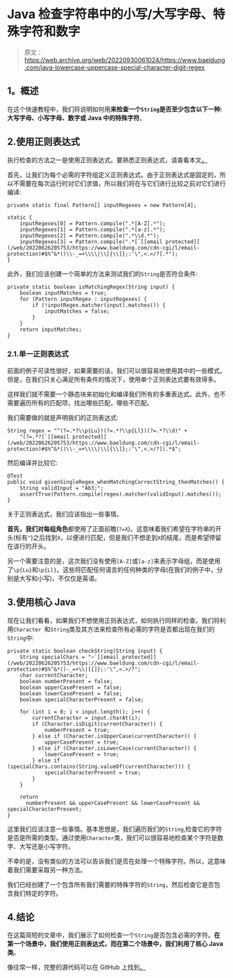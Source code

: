 # Java 检查字符串中的小写/大写字母、特殊字符和数字

> 原文：<https://web.archive.org/web/20220930061024/https://www.baeldung.com/java-lowercase-uppercase-special-character-digit-regex>

## 1。概述

在这个快速教程中，我们将说明如何用**来检查一个`String`是否至少包含以下一种:大写字母、小写字母、数字或 Java 中的特殊字符**。

## 2.使用正则表达式

执行检查的方法之一是使用正则表达式。要熟悉正则表达式，请查看本文[。](/web/20220626205753/https://www.baeldung.com/regular-expressions-java)

首先，让我们为每个必需的字符组定义正则表达式。由于正则表达式是固定的，所以不需要在每次运行时对它们求值，所以我们将在与它们进行比较之前对它们进行编译:

```
private static final Pattern[] inputRegexes = new Pattern[4];

static {
    inputRegexes[0] = Pattern.compile(".*[A-Z].*");
    inputRegexes[1] = Pattern.compile(".*[a-z].*");
    inputRegexes[2] = Pattern.compile(".*\\d.*");
    inputRegexes[3] = Pattern.compile(".*[`[[email protected]](/web/20220626205753/https://www.baeldung.com/cdn-cgi/l/email-protection)#$%^&*()\\-_=+\\\\|\\[{\\]};:'\",<.>/?].*");
}
```

此外，我们应该创建一个简单的方法来测试我们的`String`是否符合条件:

```
private static boolean isMatchingRegex(String input) {
    boolean inputMatches = true;
    for (Pattern inputRegex : inputRegexes) {
        if (!inputRegex.matcher(input).matches()) {
            inputMatches = false;
        }
    }
    return inputMatches;
}
```

### 2.1.单一正则表达式

前面的例子可读性很好，如果需要的话，我们可以很容易地使用其中的一些模式。但是，在我们只关心满足所有条件的情况下，使用单个正则表达式要有效得多。

这样我们就不需要一个静态块来初始化和编译我们所有的多重表达式。此外，也不需要遍历所有的匹配项，找出哪些匹配，哪些不匹配。

我们需要做的就是声明我们的正则表达式:

```
String regex = "^(?=.*?\\p{Lu})(?=.*?\\p{Ll})(?=.*?\\d)" +
    "(?=.*?[`[[email protected]](/web/20220626205753/https://www.baeldung.com/cdn-cgi/l/email-protection)#$%^&*()\\-_=+\\\\|\\[{\\]};:'\",<.>/?]).*$";
```

然后编译并比较它:

```
@Test
public void givenSingleRegex_whenMatchingCorrectString_thenMatches() {
    String validInput = "Ab3;";
    assertTrue(Pattern.compile(regex).matcher(validInput).matches());
}
```

关于正则表达式，我们应该指出一些事情。

**首先，我们对每组角色**都使用了正面前瞻(`?=X`)。这意味着我们希望在字符串的开头(标有`^`)之后找到`X`，以便进行匹配，但是我们不想走到`X`的结尾，而是希望停留在该行的开头。

另一个需要注意的是，这次我们没有使用`[A-Z]`或`[a-z]`来表示字母组，而是使用了`\p{Lu}`和`\p{Ll}`。这些将匹配任何语言的任何种类的字母(在我们的例子中，分别是大写和小写)，不仅仅是英语。

## 3.使用核心 Java

现在让我们看看，如果我们不想使用正则表达式，如何执行同样的检查。我们将利用`Character `和`String`类及其方法来检查所有必需的字符是否都出现在我们的`String`中:

```
private static boolean checkString(String input) {
    String specialChars = "~`[[email protected]](/web/20220626205753/https://www.baeldung.com/cdn-cgi/l/email-protection)#$%^&*()-_=+\\|[{]};:'\",<.>/?";
    char currentCharacter;
    boolean numberPresent = false;
    boolean upperCasePresent = false;
    boolean lowerCasePresent = false;
    boolean specialCharacterPresent = false;

    for (int i = 0; i < input.length(); i++) {
        currentCharacter = input.charAt(i);
        if (Character.isDigit(currentCharacter)) {
            numberPresent = true;
        } else if (Character.isUpperCase(currentCharacter)) {
            upperCasePresent = true;
        } else if (Character.isLowerCase(currentCharacter)) {
            lowerCasePresent = true;
        } else if (specialChars.contains(String.valueOf(currentCharacter))) {
            specialCharacterPresent = true;
        }
    }

    return
      numberPresent && upperCasePresent && lowerCasePresent && specialCharacterPresent;
}
```

这里我们应该注意一些事情。基本思想是，我们遍历我们的`String`,检查它的字符是否是所需的类型。通过使用`Character`类，我们可以很容易地检查某个字符是数字、大写还是小写字符。

不幸的是，没有类似的方法可以告诉我们是否在处理一个特殊字符。所以，这意味着我们需要采取另一种方法。

我们已经创建了一个包含所有我们需要的特殊字符的`String`，然后检查它是否包含我们特定的字符。

## 4.结论

在这篇简短的文章中，我们展示了如何检查一个`String`是否包含必需的字符。**在第一个场景中，我们使用正则表达式，而在第二个场景中，我们利用了核心 Java 类**。

像往常一样，完整的源代码可以在 GitHub 上找到[。](https://web.archive.org/web/20220626205753/https://github.com/eugenp/tutorials/tree/master/core-java-modules/core-java-string-algorithms-2)